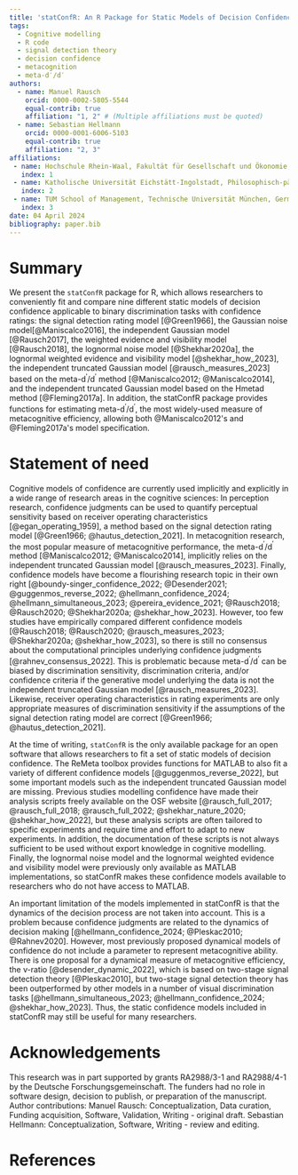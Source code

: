 ```yaml
---
title: 'statConfR: An R Package for Static Models of Decision Confidence and Metacognition'
tags:
  - Cognitive modelling 
  - R code
  - signal detection theory
  - decision confidence
  - metacognition
  - meta-d′/d′
authors:
  - name: Manuel Rausch
    orcid: 0000-0002-5805-5544
    equal-contrib: true
    affiliation: "1, 2" # (Multiple affiliations must be quoted)
  - name: Sebastian Hellmann
    orcid: 0000-0001-6006-5103
    equal-contrib: true 
    affiliation: "2, 3"
affiliations:
 - name: Hochschule Rhein-Waal, Fakultät für Gesellschaft und Ökonomie, Germany
   index: 1
 - name: Katholische Universität Eichstätt-Ingolstadt, Philosophisch-pädagogische Fakultät, Germany
   index: 2
 - name: TUM School of Management, Technische Universität München, Germany
   index: 3
date: 04 April 2024
bibliography: paper.bib
---
```

  
# Summary
  
We present the `statConfR` package for R, which allows researchers to conveniently fit and compare nine different static models of decision confidence applicable to binary discrimination tasks with confidence ratings: the signal detection rating model [@Green1966], the Gaussian noise model[@Maniscalco2016], the independent Gaussian model [@Rausch2017], the weighted evidence and visibility model [@Rausch2018], the lognormal noise model [@Shekhar2020a], the lognormal weighted evidence and visibility model [@shekhar_how_2023], the independent truncated Gaussian model [@rausch_measures_2023] based on the meta-d$^\prime$/d$^\prime$ method [@Maniscalco2012; @Maniscalco2014], and the independent truncated Gaussian model based on the Hmetad method [@Fleming2017a]. In addition, the statConfR package provides functions for estimating meta-d$^\prime$/d$^\prime$, the most widely-used measure of metacognitive efficiency, allowing both @Maniscalco2012's and @Fleming2017a's model specification.

# Statement of need

Cognitive models of confidence are currently used implicitly and explicitly in a wide range of research areas in the cognitive sciences: In perception research, confidence judgments can be used to quantify perceptual sensitivity based on receiver operating characteristics [@egan_operating_1959], a method based on the signal detection rating model [@Green1966; @hautus_detection_2021]. In metacognition research, the most popular measure of metacognitive performance, the meta-d$^\prime$/d$^\prime$ method [@Maniscalco2012; @Maniscalco2014], implicitly relies on the independent truncated Gaussian model [@rausch_measures_2023]. Finally, confidence models have become a flourishing research topic in their own right [@boundy-singer_confidence_2022; @Desender2021; @guggenmos_reverse_2022; @hellmann_confidence_2024; @hellmann_simultaneous_2023; @pereira_evidence_2021; @Rausch2018; @Rausch2020; @Shekhar2020a; @shekhar_how_2023]. However, too few studies have empirically compared different confidence models [@Rausch2018; @Rausch2020; @rausch_measures_2023; @Shekhar2020a; @shekhar_how_2023], so there is still no consensus about the computational principles underlying confidence judgments [@rahnev_consensus_2022]. This is problematic because meta-d$^\prime$/d$^\prime$ can be biased by discrimination sensitivity, discrimination criteria, and/or confidence criteria if the generative model underlying the data is not the independent truncated Gaussian model [@rausch_measures_2023]. Likewise, receiver operating characteristics in rating experiments are only appropriate measures of discrimination sensitivity if the assumptions of the signal detection rating model are correct [@Green1966; @hautus_detection_2021].

At the time of writing, `statConfR` is the only available package for an open software that allows researchers to fit a set of static models of decision confidence. The ReMeta toolbox provides functions for MATLAB to also fit a variety of different confidence models [@guggenmos_reverse_2022], but some important models such as the independent truncated Gaussian model are missing. Previous studies modelling confidence have made their analysis scripts freely available on the OSF website [@rausch_full_2017; @rausch_full_2018; @rausch_full_2022; @shekhar_nature_2020; @shekhar_how_2022], but these analysis scripts are often tailored to specific experiments and require time and effort to adapt to new experiments. In addition, the documentation of these scripts is not always sufficient to be used without export knowledge in cognitive modelling. Finally, the lognormal noise model and the lognormal weighted evidence and visibility model were previously only available as MATLAB implementations, so statConfR makes these confidence models available to researchers who do not have access to MATLAB.  

An important limitation of the models implemented in statConfR is that the dynamics of the decision process are not taken into account. This is a problem because confidence judgments are related to the dynamics of decision making [@hellmann_confidence_2024; @Pleskac2010; @Rahnev2020]. However, most previously proposed dynamical models of confidence do not include a parameter to represent metacognitive ability. There is one proposal for a dynamical measure of metacognitive efficiency, the v-ratio [@desender_dynamic_2022], which is based on two-stage signal detection theory [@Pleskac2010], but two-stage signal detection theory has been outperformed by other models in a number of visual discrimination tasks [@hellmann_simultaneous_2023; @hellmann_confidence_2024; @shekhar_how_2023]. Thus, the static confidence models included in statConfR may still be useful for many researchers. 
 
# Acknowledgements
    
This research was in part supported by grants RA2988/3-1 and RA2988/4-1 by the Deutsche Forschungsgemeinschaft. The funders had no role in software design, decision to publish, or preparation of the manuscript. Author contributions: Manuel Rausch: Conceptualization, Data curation, Funding acquisition, Software, Validation, Writing - original draft. Sebastian Hellmann: Conceptualization, Software, Writing - review and editing.

# References
